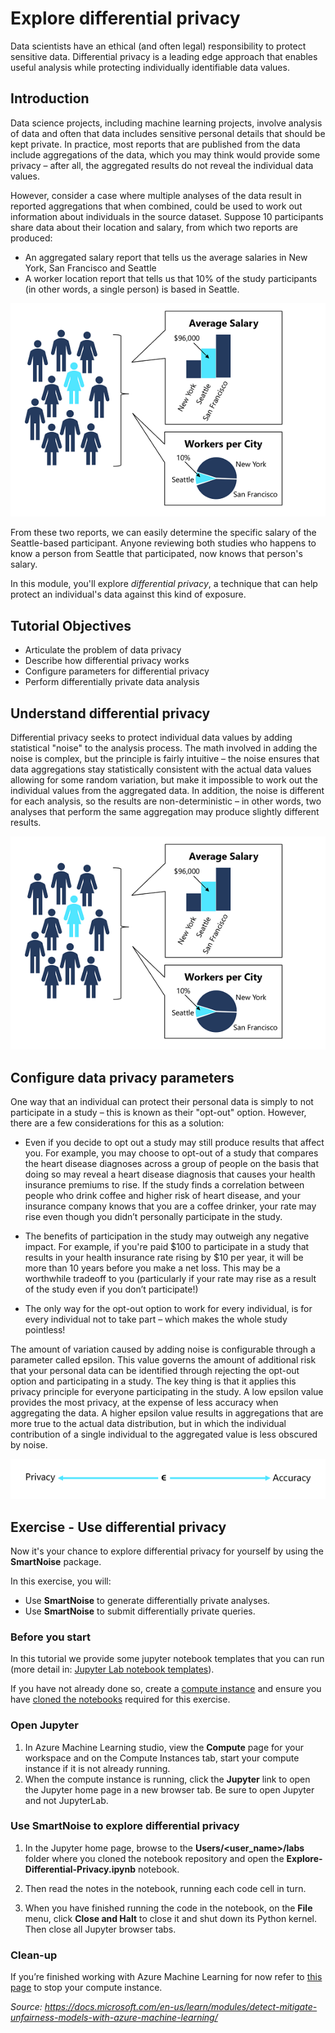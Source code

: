 # Explore differential privacy

Data scientists have an ethical (and often legal) responsibility to protect sensitive data. Differential privacy is a leading edge approach that enables useful analysis while protecting individually identifiable data values.

## Introduction

Data science projects, including machine learning projects, involve analysis of data and often that data includes sensitive personal details that should be kept private. In practice, most reports that are published from the data include aggregations of the data, which you may think would provide some privacy – after all, the aggregated results do not reveal the individual data values.

However, consider a case where multiple analyses of the data result in reported aggregations that when combined, could be used to work out information about individuals in the source dataset. Suppose 10 participants share data about their location and salary, from which two reports are produced:

* An aggregated salary report that tells us the average salaries in New York, San Francisco and Seattle
* A worker location report that tells us that 10% of the study participants (in other words, a single person) is based in Seattle.

![](../Images/privacy0.PNG)

From these two reports, we can easily determine the specific salary of the Seattle-based participant. Anyone reviewing both studies who happens to know a person from Seattle that participated, now knows that person's salary.

In this module, you'll explore *differential privacy*, a technique that can help protect an individual's data against this kind of exposure.

## Tutorial Objectives

* Articulate the problem of data privacy
* Describe how differential privacy works
* Configure parameters for differential privacy
* Perform differentially private data analysis

## Understand differential privacy

Differential privacy seeks to protect individual data values by adding statistical "noise" to the analysis process. The math involved in adding the noise is complex, but the principle is fairly intuitive – the noise ensures that data aggregations stay statistically consistent with the actual data values allowing for some random variation, but make it impossible to work out the individual values from the aggregated data. In addition, the noise is different for each analysis, so the results are non-deterministic – in other words, two analyses that perform the same aggregation may produce slightly different results.

![](../Images/privacy1.PNG)

## Configure data privacy parameters

One way that an individual can protect their personal data is simply to not participate in a study – this is known as their "opt-out" option. However, there are a few considerations for this as a solution:

* Even if you decide to opt out a study may still produce results that affect you. For example, you may choose to opt-out of a study that compares the heart disease diagnoses across a group of people on the basis that doing so may reveal a heart disease diagnosis that causes your health insurance premiums to rise. If the study finds a correlation between people who drink coffee and higher risk of heart disease, and your insurance company knows that you are a coffee drinker, your rate may rise even though you didn’t personally participate in the study.

* The benefits of participation in the study may outweigh any negative impact. For example, if you're paid $100 to participate in a study that results in your health insurance rate rising by $10 per year, it will be more than 10 years before you make a net loss. This may be a worthwhile tradeoff to you (particularly if your rate may rise as a result of the study even if you don’t participate!)

* The only way for the opt-out option to work for every individual, is for every individual not to take part – which makes the whole study pointless!

The amount of variation caused by adding noise is configurable through a parameter called epsilon. This value governs the amount of additional risk that your personal data can be identified through rejecting the opt-out option and participating in a study. The key thing is that it applies this privacy principle for everyone participating in the study. A low epsilon value provides the most privacy, at the expense of less accuracy when aggregating the data. A higher epsilon value results in aggregations that are more true to the actual data distribution, but in which the individual contribution of a single individual to the aggregated value is less obscured by noise.

![](../Images/privacy3.PNG)

## Exercise - Use differential privacy

Now it's your chance to explore differential privacy for yourself by using the **SmartNoise** package.

In this exercise, you will:

* Use **SmartNoise** to generate differentially private analyses.
* Use **SmartNoise** to submit differentially private queries.

### Before you start

In this tutorial we provide some jupyter notebook templates that you can run (more detail in: [Jupyter Lab notebook templates](../labs)).

If you have not already done so, create a [compute instance](../Documents/Create-Compute-Instance.md) and ensure you have [cloned the notebooks](../Documents/Clone-and-Run-a-Notebook.md) required for this exercise.

### Open Jupyter

1. In Azure Machine Learning studio, view the **Compute** page for your workspace and on the Compute Instances tab, start your compute instance if it is not already running.
2. When the compute instance is running, click the **Jupyter** link to open the Jupyter home page in a new browser tab. Be sure to open Jupyter and not JupyterLab.

### Use SmartNoise to explore differential privacy

1. In the Jupyter home page, browse to the **Users/<user_name>/labs** folder where you cloned the notebook repository and open the **Explore-Differential-Privacy.ipynb** notebook.

2. Then read the notes in the notebook, running each code cell in turn.

3. When you have finished running the code in the notebook, on the **File** menu, click **Close and Halt** to close it and shut down its Python kernel. Then close all Jupyter browser tabs.

### Clean-up
If you’re finished working with Azure Machine Learning for now refer to [this page](../Documents/Stop-Compute-Instance.md) to stop your compute instance. 

*Source: https://docs.microsoft.com/en-us/learn/modules/detect-mitigate-unfairness-models-with-azure-machine-learning/*

